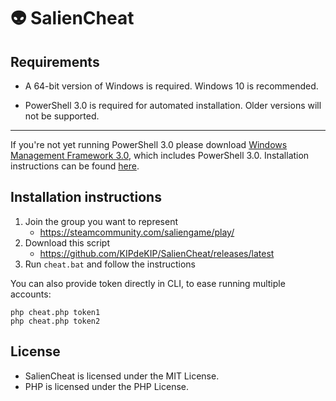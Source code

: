 # 👽 SalienCheat

## Requirements

* A 64-bit version of Windows is required. Windows 10 is recommended.

* PowerShell 3.0 is required for automated installation. Older versions will not be supported.

---

If you're not yet running PowerShell 3.0 please download [Windows Management Framework 3.0](https://www.microsoft.com/en-us/download/details.aspx?id=34595), which includes PowerShell 3.0. Installation instructions can be found [here](https://docs.microsoft.com/en-us/skypeforbusiness/set-up-your-computer-for-windows-powershell/download-and-install-windows-powershell-3-0).

## Installation instructions

1. Join the group you want to represent
   - https://steamcommunity.com/saliengame/play/
2. Download this script
   - https://github.com/KIPdeKIP/SalienCheat/releases/latest
3. Run `cheat.bat` and follow the instructions

You can also provide token directly in CLI, to ease running multiple accounts:
```
php cheat.php token1
php cheat.php token2
```

## License

* SalienCheat is licensed under the MIT License.
* PHP is licensed under the PHP License.
